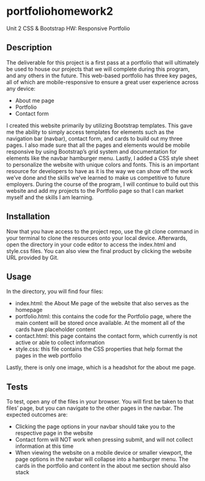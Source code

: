 # portfoliohomework2
Unit 2 CSS &amp; Bootstrap HW: Responsive Portfolio

## Description
The deliverable for this project is a first pass at a portfolio that will ultimately be used to house our projects that we will complete during this program, and any others in the future. This web-based portfolio has three key pages, all of which are mobile-responsive to ensure a great user experience across any device:

* About me page
* Portfolio
* Contact form

I created this website primarily by utilizing Bootstrap templates. This gave me the ability to simply access templates for elements such as the navigation bar (navbar), contact form, and cards to build out my three pages. I also made sure that all the pages and elements would be mobile responsive by using Bootstrap’s grid system and documentation for elements like the navbar hamburger menu. Lastly, I added a CSS style sheet to personalize the website with unique colors and fonts.
This is an important resource for developers to have as it is the way we can show off the work we’ve done and the skills we’ve learned to make us competitive to future employers. During the course of the program, I will continue to build out this website and add my projects to the Portfolio page so that I can market myself and the skills I am learning.

## Installation 
Now that you have access to the project repo, use the git clone command in your terminal to clone the resources onto your local device. Afterwards, open the directory in your code editor to access the index.html and style.css files. You can also view the final product by clicking the website URL provided by Git.

## Usage
In the directory, you will find four files:

* index.html: the About Me page of the website that also serves as the homepage
* portfolio.html: this contains the code for the Portfolio page, where the main content will be stored once available. At the moment all of the cards have placeholder content
* contact.html: this page contains the contact form, which currently is not active or able to collect information
* style.css: this file contains the CSS properties that help format the pages in the web portfolio

Lastly, there is only one image, which is a headshot for the about me page.

## Tests
To test, open any of the files in your browser. You will first be taken to that files’ page, but you can navigate to the other pages in the navbar. The expected outcomes are:

* Clicking the page options in your navbar should take you to the respective page in the website 
* Contact form will NOT work when pressing submit, and will not collect information at this time
* When viewing the website on a mobile device or smaller viewport, the page options in the navbar will collapse into a hamburger menu. The cards in the portfolio and content in the about me section should also stack 
